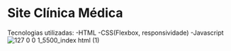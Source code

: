 # Site Clínica Médica
Tecnologias utilizadas:
-HTML
-CSS(Flexbox, responsividade)
-Javascript
![127 0 0 1_5500_index html (1)](https://user-images.githubusercontent.com/98770963/194145341-4dff6a34-43da-4e3a-bfc8-af33c0043ea5.png)
